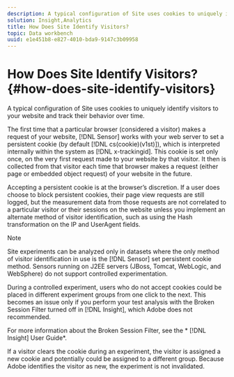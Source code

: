 ```yaml
---
description: A typical configuration of Site uses cookies to uniquely identify visitors to your website and track their behavior over time.
solution: Insight,Analytics
title: How Does Site Identify Visitors?
topic: Data workbench
uuid: e1e451b8-e827-4010-bda9-9147c3b09958
---
```


# How Does Site Identify Visitors?{#how-does-site-identify-visitors}

A typical configuration of Site uses cookies to uniquely identify visitors to your website and track their behavior over time.

The first time that a particular browser (considered a visitor) makes a request of your website, [!DNL Sensor] works with your web server to set a persistent cookie (by default [!DNL cs(cookie)(v1st)]), which is interpreted internally within the system as [!DNL x-trackingid]. This cookie is set only once, on the very first request made to your website by that visitor. It then is collected from that visitor each time that browser makes a request (either page or embedded object request) of your website in the future.

Accepting a persistent cookie is at the browser’s discretion. If a user does choose to block persistent cookies, their page view requests are still logged, but the measurement data from those requests are not correlated to a particular visitor or their sessions on the website unless you implement an alternate method of visitor identification, such as using the Hash transformation on the IP and UserAgent fields.

>[!NOTE]
>
>Site experiments can be analyzed only in datasets where the only method of visitor identification in use is the [!DNL Sensor] set persistent cookie method. Sensors running on J2EE servers (JBoss, Tomcat, WebLogic, and WebSphere) do not support controlled experimentation.

During a controlled experiment, users who do not accept cookies could be placed in different experiment groups from one click to the next. This becomes an issue only if you perform your test analysis with the Broken Session Filter turned off in [!DNL Insight], which Adobe does not recommended.

For more information about the Broken Session Filter, see the * [!DNL Insight] User Guide*.

If a visitor clears the cookie during an experiment, the visitor is assigned a new cookie and potentially could be assigned to a different group. Because Adobe identifies the visitor as new, the experiment is not invalidated. 

